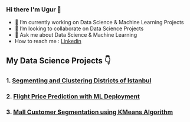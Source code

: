 ### Hi there I'm Ugur 👋
    
    


- 🔭 I’m currently working on Data Science & Machine Learning Projects 
- 👯 I’m looking to collaborate on Data Science Projects
- 💬 Ask me about Data Science & Machine Learning
- How to reach me : [Linkedin](https://www.linkedin.com/in/ugur-savci/)


## My Data Science Projects 👇

### 1. [Segmenting and Clustering Districts of Istanbul](https://github.com/ugursavci/Clustering-Districts-of-Istanbul)

### 2. [Flight Price Prediction with ML Deployment](https://github.com/ugursavci/Flight-Price-Prediction-MLDeployment)

### 3. [Mall Customer Segmentation using KMeans Algorithm](https://github.com/ugursavci/My-Data-Science-Portfolio/blob/main/Mall_Customer_Segmentation/Customer_Segmentation.ipynb)
  
